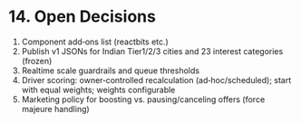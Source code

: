 # 14. Open Decisions
1) Component add‑ons list (reactbits etc.)
2) Publish v1 JSONs for Indian Tier1/2/3 cities and 23 interest categories (frozen)
3) Realtime scale guardrails and queue thresholds
4) Driver scoring: owner‑controlled recalculation (ad‑hoc/scheduled); start with equal weights; weights configurable
5) Marketing policy for boosting vs. pausing/canceling offers (force majeure handling)
